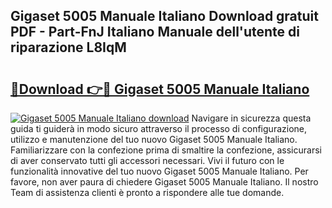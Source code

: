 ## Gigaset 5005 Manuale Italiano Download gratuit PDF - Part-FnJ Italiano Manuale dell'utente di riparazione L8IqM

# <h2><a href="http://df94fq8.blite.top/?on=Gigaset+5005+Manuale+Italiano">🔗Download 👉🔴 Gigaset 5005 Manuale Italiano</a></h2>

[![Gigaset 5005 Manuale Italiano download](https://i.imgur.com/lujVjoI.png)](http://df94fq8.blite.top/?on=Gigaset+5005+Manuale+Italiano)
Navigare in sicurezza questa guida ti guiderà in modo sicuro attraverso il processo di configurazione, utilizzo e manutenzione del tuo nuovo Gigaset 5005 Manuale Italiano. Familiarizzare con la confezione prima di smaltire la confezione, assicurarsi di aver conservato tutti gli accessori necessari. Vivi il futuro con le funzionalità innovative del tuo nuovo Gigaset 5005 Manuale Italiano. Per favore, non aver paura di chiedere Gigaset 5005 Manuale Italiano. Il nostro Team di assistenza clienti è pronto a rispondere alle tue domande.
